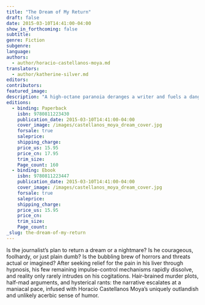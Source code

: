 ```yaml
---
title: "The Dream of My Return"
draft: false
date: 2015-03-10T14:41:00-04:00
show_in_forthcoming: false
subtitle:
genre: Fiction
subgenre:
language:
authors:
  - author/horacio-castellanos-moya.md
translators:
  - author/katherine-silver.md
editors:
contributors:
featured_image:
description: "A high-octane paranoia deranges a writer and fuels a dangerous plan to return home to El Salvador at the tail end of its long civil war. "
editions:
  - binding: Paperback
    isbn: 9780811223430
    publication_date: 2015-03-10T14:41:00-04:00
    cover_image: /images/castellanos_moya_dream_cover.jpg
    forsale: true
    saleprice:
    shipping_charge:
    price_us: 15.95
    price_cn: 17.95
    trim_size:
    Page_count: 160
  - binding: Ebook
    isbn: 9780811223447
    publication_date: 2015-03-10T14:41:00-04:00
    cover_image: /images/castellanos_moya_dream_cover.jpg
    forsale: true
    saleprice:
    shipping_charge:
    price_us: 15.95
    price_cn:
    trim_size:
    Page_count:
_slug: the-dream-of-my-return
---
```


Is the journalist’s plan to return a dream or a nightmare? Is he courageous, foolhardy, or just plain dumb? Is the bubbling brew of horrors and threats actual or imagined? After seeking relief for the pain in his liver through hypnosis, his few remaining impulse-control mechanisms rapidly dissolve, and reality only rarely intrudes on his cogitations. Hair-brained murder plots, half-mad arguments, and hysterical rants: the narrative escalates at a maniacal pace, infused with Horacio Castellanos Moya’s uniquely outlandish and unlikely acerbic sense of humor.

